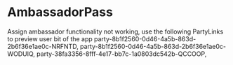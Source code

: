 ﻿# AmbassadorPass
Assign ambassador functionality not working, use the following PartyLinks to preview user bit of the app
party-8b1f2560-0d46-4a5b-863d-2b6f36e1ae0c-NRFNTD,
party-8b1f2560-0d46-4a5b-863d-2b6f36e1ae0c-WODUIQ,
party-38fa3356-8fff-4e17-bb7c-1a0803dc542b-QCCOOP,
